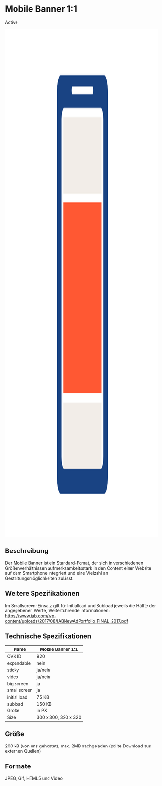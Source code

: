 # Mobile Banner 1:1
<span class="badge badge--success">Active</span>

<img width="2500" height="1667" alt="OVK_WF_Mobil_Banner_1_1" src="/img/formats/OVK_WF_Mobil_Banner_1_1.png" />

## Beschreibung
Der Mobile Banner ist ein Standard-Fomat, der sich in verschiedenen Größenverhältnissen aufmerksamkeitsstark in den Content einer Website auf dem Smartphone integriert und  eine Vielzahl an Gestaltungsmöglichkeiten zulässt.

## Weitere Spezifikationen
Im Smallscreen-Einsatz gilt für Initialload und Subload jeweils die Hälfte der angegebenen Werte, Weiterführende Informationen: https://www.iab.com/wp-content/uploads/2017/08/IABNewAdPortfolio_FINAL_2017.pdf

## Technische Spezifikationen

| Name           | Mobile Banner 1:1 |
|----------------|-------------------|
| OVK ID         | 920               |
| expandable     | nein              |
| sticky         | ja/nein           |
| video          | ja/nein           |
| big screen     | ja                |
| small screen   | ja                |
| initial load   | 75 KB             |
| subload        | 150 KB            |
| Größe          | in PX             |
| Size           | 300 x 300, 320 x 320             |




## Größe
200 kB (von uns gehostet), max. 2MB nachgeladen (polite Download aus externen Quellen)
## Formate
JPEG, Gif, HTML5 und Video
